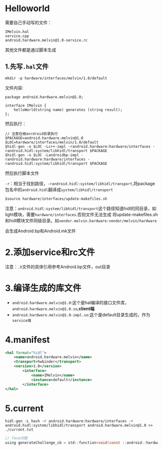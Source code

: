 # Helloworld

需要自己手动写的文件：

```
IMelvin.hal
service.cpp
android.hardware.melvin@1.0-service.rc
```

其他文件都是通过脚本生成

## 1.先写`.hal`文件

`mkdir -p hardware/interfaces/melvin/1.0/default`

文件内容:

```
package android.hardware.melvin@1.0;
                           
interface IMelvin {        
    helloWorld(string name) generates (string result);
};
```

然后执行：

```
// 注意在根anrdroid目录执行
$PACKAGE=android.hardware.melvin@1.0
$LOC=hardware/interfaces/melvin/1.0/default
$hidl-gen -o $LOC -Lc++-impl -randroid.hardware:hardware/interfaces -randroid.hidl:system/libhidl/transport $PACKAGE
$hidl-gen -o $LOC -Landroidbp-impl -randroid.hardware:hardware/interfaces -randroid.hidl:system/libhidl/transport $PACKAGE
```

然后执行脚本文件

`-r`：相当于找到路径，`-randroid.hidl:system/libhidl/transport`,将package包名中的`android.hidl`翻译成`system/libhidl/transport`
```
$source hardware/interfaces/update-makefiles.sh 
```

注意：`android.hidl:system/libhidl/transport`这个路径知道hidl的同目录，如light模块，需要`hardware/interfaces`.否则文件无法生成
将update-makefiles.sh和hidl模块文件同级目录。如`vendor.melvin.hardware:vendor/melvin/hardware`

会生成Android.bp和Android.mk文件

# 2.添加service和rc文件


注意：`.h`文件的具体引用参考Android.bp文件，out目录

# 3.编译生成的库文件

* `android.hardware.melvin@1.0`:这个是hal编译的接口文件库，`android.hardware.melvin@1.0.so`,**client端**
* `android.hardware.melvin@1.0-impl.so`:这个是default目录生成的，作为`service端`


# 4.manifest

```xml
<hal format="hidl">
	<name>android.hardware.melvin</name>
	<transport>hwbinder</transport>
	<version>1.0</version>
		<interface>
			<name>IMelvin</name>
			<instance>default</instance>
		</interface>
</hal>
```

# 5.current

```
hidl-gen -L hash -r android.hardware:hardware/interfaces -r android.hidl:system/libhidl/transport android.hardware.melvin@1.0 >> ./current.txt
```



```c
// face问题
using generateChallenge_cb = std::function<void(const ::android::hardware::biometrics::face::V1_0::OptionalUint64& result)>;
```